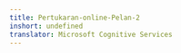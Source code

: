 ```yaml
---
title: Pertukaran-online-Pelan-2
inshort: undefined
translator: Microsoft Cognitive Services
---
```




